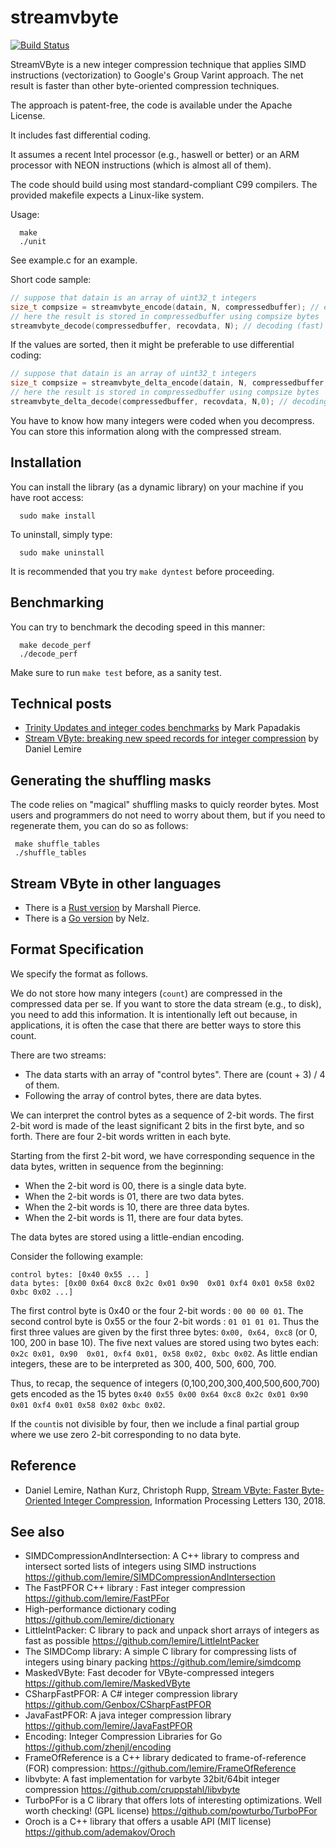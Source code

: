 streamvbyte
===========
[![Build Status](https://travis-ci.org/lemire/streamvbyte.png)](https://travis-ci.org/lemire/streamvbyte)

StreamVByte is a new integer compression technique that applies SIMD instructions (vectorization) to
Google's Group Varint approach. The net result is faster than other byte-oriented compression
techniques.

The approach is patent-free, the code is available under the Apache License.


It includes fast differential coding.

It assumes a recent Intel processor (e.g., haswell or better) or an ARM processor with NEON instructions (which is almost all of them).

The code should build using most standard-compliant C99 compilers. The provided makefile
expects a Linux-like system.


Usage:

      make
      ./unit

See example.c for an example.

Short code sample:
```C
// suppose that datain is an array of uint32_t integers
size_t compsize = streamvbyte_encode(datain, N, compressedbuffer); // encoding
// here the result is stored in compressedbuffer using compsize bytes
streamvbyte_decode(compressedbuffer, recovdata, N); // decoding (fast)
```

If the values are sorted, then it might be preferable to use differential coding:
```C
// suppose that datain is an array of uint32_t integers
size_t compsize = streamvbyte_delta_encode(datain, N, compressedbuffer,0); // encoding
// here the result is stored in compressedbuffer using compsize bytes
streamvbyte_delta_decode(compressedbuffer, recovdata, N,0); // decoding (fast)
```
You have to know how many integers were coded when you decompress. You can store this 
information along with the compressed stream.

Installation
----------------

You can install the library (as a dynamic library) on your machine if you have root access:

      sudo make install

To uninstall, simply type:

      sudo make uninstall

It is recommended that you try ``make dyntest`` before proceeding.

Benchmarking
-----------------

You can try to benchmark the decoding speed in this manner:

      make decode_perf
      ./decode_perf

Make sure to run ``make test`` before, as a sanity test.

Technical posts
---------------

* [Trinity Updates and integer codes benchmarks](https://medium.com/@markpapadakis/trinity-updates-and-integer-codes-benchmarks-6a4fa2eb3fd1) by Mark Papadakis
* [Stream VByte: breaking new speed records for integer compression](https://lemire.me/blog/2017/09/27/stream-vbyte-breaking-new-speed-records-for-integer-compression/) by Daniel Lemire


Generating the shuffling masks
-------------------------------

The code relies on "magical" shuffling masks to quicly reorder bytes. Most users and programmers do not need to worry about them, but if you need to regenerate them, you can do so as follows:

```
 make shuffle_tables
 ./shuffle_tables
```


Stream VByte in other languages
--------------------------------

* There is a [Rust version](https://bitbucket.org/marshallpierce/stream-vbyte-rust) by Marshall Pierce.
* There is a [Go version](https://github.com/nelz9999/stream-vbyte-go) by Nelz.

Format Specification
---------------------

We specify the format as follows. 

We do not store how many integers (``count``) are compressed
in the compressed data per se. If you want to store
the data stream (e.g., to disk), you need to add this
information. It is intentionally left out because, in
applications, it is often the case that there are better
ways to store this count.
 
There are two streams:

- The data starts with an array of "control bytes". There
   are (count + 3) / 4 of them.
- Following the array of control bytes, there are data bytes.

We can interpret the control bytes as a sequence of 2-bit words.
The first 2-bit word is made of the least significant 2 bits
in the first byte, and so forth. There are four 2-bit words
written in each byte.

Starting from the first 2-bit word, we have corresponding 
sequence in the data bytes, written in sequence from the beginning:
 - When the 2-bit word is 00, there is a single data byte.
 - When the 2-bit words is 01, there are two data bytes.
 - When the 2-bit words is 10, there are three data bytes.
 - When the 2-bit words is 11, there are four data bytes.

The data bytes are stored using a little-endian encoding.


Consider the following example:

```
control bytes: [0x40 0x55 ... ]
data bytes: [0x00 0x64 0xc8 0x2c 0x01 0x90  0x01 0xf4 0x01 0x58 0x02 0xbc 0x02 ...]
```

The first control byte is 0x40 or the four 2-bit words : ``00 00 00 01``.
The second control byte is 0x55 or the four 2-bit words : ``01 01 01 01``.
Thus the first three values are given by the first three bytes:
``0x00, 0x64, 0xc8`` (or 0, 100, 200 in base 10). The five next values are stored
using two bytes each: ``0x2c 0x01, 0x90  0x01, 0xf4 0x01, 0x58 0x02, 0xbc 0x02``.
As little endian integers, these are to be interpreted as 300, 400, 500, 600, 700.

Thus, to recap, the sequence of integers (0,100,200,300,400,500,600,700) gets encoded as the 15 bytes  ``0x40 0x55 0x00 0x64 0xc8 0x2c 0x01 0x90  0x01 0xf4 0x01 0x58 0x02 0xbc 0x02``.

If the ``count``is not divisible by four, then we include a final partial group where we use zero 2-bit corresponding to no data byte.

Reference
---------

* Daniel Lemire, Nathan Kurz, Christoph Rupp, [Stream VByte: Faster Byte-Oriented Integer Compression](https://arxiv.org/abs/1709.08990), Information Processing Letters 130, 2018.

See also
--------
* SIMDCompressionAndIntersection: A C++ library to compress and intersect sorted lists of integers using SIMD instructions https://github.com/lemire/SIMDCompressionAndIntersection
* The FastPFOR C++ library : Fast integer compression https://github.com/lemire/FastPFor
* High-performance dictionary coding https://github.com/lemire/dictionary
* LittleIntPacker: C library to pack and unpack short arrays of integers as fast as possible https://github.com/lemire/LittleIntPacker
* The SIMDComp library: A simple C library for compressing lists of integers using binary packing https://github.com/lemire/simdcomp
* MaskedVByte: Fast decoder for VByte-compressed integers https://github.com/lemire/MaskedVByte
* CSharpFastPFOR: A C#  integer compression library  https://github.com/Genbox/CSharpFastPFOR
* JavaFastPFOR: A java integer compression library https://github.com/lemire/JavaFastPFOR
* Encoding: Integer Compression Libraries for Go https://github.com/zhenjl/encoding
* FrameOfReference is a C++ library dedicated to frame-of-reference (FOR) compression: https://github.com/lemire/FrameOfReference
* libvbyte: A fast implementation for varbyte 32bit/64bit integer compression https://github.com/cruppstahl/libvbyte
* TurboPFor is a C library that offers lots of interesting optimizations. Well worth checking! (GPL license) https://github.com/powturbo/TurboPFor
* Oroch is a C++ library that offers a usable API (MIT license) https://github.com/ademakov/Oroch

